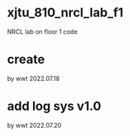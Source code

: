 # xjtu_810_nrcl_lab_f1
NRCL lab on floor 1 code

# create
by wwt 2022.07.18

# add log sys v1.0

by wwt 2022.07.20
